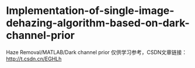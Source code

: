 # Implementation-of-single-image-dehazing-algorithm-based-on-dark-channel-prior
Haze Removal/MATLAB/Dark channel prior 仅供学习参考，CSDN文章链接：http://t.csdn.cn/EGHLh
